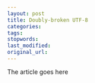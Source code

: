 ```yaml
---
layout: post
title: Doubly-broken UTF-8
categories:
tags:
stopwords:
last_modified:
original_url: 
---
```


The article goes here

